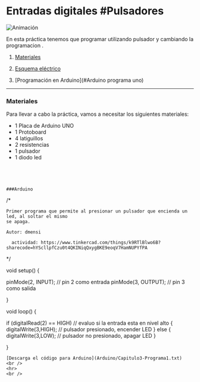 # Entradas digitales #Pulsadores


![Animación](Animación.gif)

En esta práctica tenemos que programar utilizando pulsador y cambiando la programacion .

1.	[Materiales](#materiales)
	
2.	[Esquema eléctrico](pulsadorledencendido_programa2.png)

3.	[Programación en Arduino](#Arduino programa uno)




***



### Materiales

Para llevar a cabo la práctica, vamos a necesitar los siguientes materiales:
- 1 Placa de Arduino UNO
- 1 Protoboard
- 4 latiguillos
- 2 resistencias
- 1 pulsador
- 1 diodo led

```




###Arduino 

```
/*
	
	Primer programa que permite al presionar un pulsador que encienda un led, al soltar el mismo
	se apaga.

	Autor: dmensi

      actividad: https://www.tinkercad.com/things/k9RTlBlwo6B?sharecode=hYScllpfCzu0t4QKINiqQxygBKE9eoqV7HamNUPYfPA

*/


void setup() {

pinMode(2, INPUT);	// pin 2 como entrada 
pinMode(3, OUTPUT);	// pin 3 como salida 

} 

void loop() {

if (digitalRead(2) == HIGH)	// evaluo si la entrada esta en nivel alto
{ 
	digitalWrite(3,HIGH);	// pulsador presionado, encender LED
} 
else 
{ 
	digitalWrite(3,LOW); 	// pulsador no presionado, apagar LED
}
 
}
```
[Descarga el código para Arduino](Arduino/Capitulo3-Programa1.txt)
<br />
<hr>
<br />

